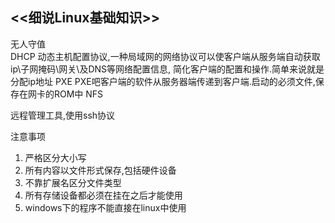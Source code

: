 ## <<细说Linux基础知识>>

无人守值  
DHCP 动态主机配置协议,一种局域网的网络协议可以使客户端从服务端自动获取ip\子网掩码\网关\及DNS等网络配置信息,
简化客户端的配置和操作.简单来说就是分配ip地址
PXE PXE吧客户端的软件从服务器端传递到客户端.启动的必须文件,保存在网卡的ROM中
NFS

远程管理工具,使用ssh协议

注意事项
1. 严格区分大小写
2. 所有内容以文件形式保存,包括硬件设备
3. 不靠扩展名区分文件类型
4. 所有存储设备都必须在挂在之后才能使用
5. windows下的程序不能直接在linux中使用

